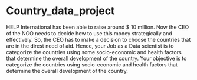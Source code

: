 # Country_data_project
 
HELP International has been able to raise around $ 10 million. Now the CEO of the NGO needs
to decide how to use this money strategically and effectively. So, the CEO has to make a decision
to choose the countries that are in the direst need of aid. Hence, your Job as a Data scientist is to
categorize the countries using some socio-economic and health factors that determine the overall
development of the country. Your objective is to categorize the countries using socio-economic
and health factors that determine the overall development of the country.
